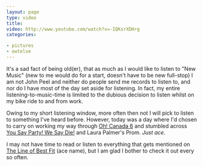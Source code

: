 ```yaml
---
layout: page
type: video
title: 
video: http://www.youtube.com/watch?v=-IQKsrXDHrg
categories: 

- pictures
- owtelse
---
```

It's a sad fact of being old(er), that as much as I would like to listen to "New Music" (new to me would do for a start, doesn't have to be new full-stop) I am not John Peel and neither do people send me records to listen to, and nor do I have most of the day set aside for listening. In fact, my entire listening-to-music-time is limited to the dubious decision to listen whilst on my bike ride to and from work.

Owing to my short listening window, more often then not I will pick to listen to something I've heard before. However, today was a day where I'd chosen to carry on working my way through [Oh! Canada 6](http://www.thelineofbestfit.com/2009/10/download-oh-canada-6/) and stumbled across [You Say Party! We Say Die!](http://www.yousaypartywesaydie.ca/) and Laura Palmer's Prom. *Just ace*.

I may not have time to read or listen to everything that gets mentioned on [The Line of Best Fit](http://www.thelineofbestfit.com) (ace name), but I am glad I bother to check it out every so often.
